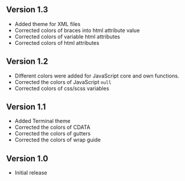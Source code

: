 ## Version 1.3

- Added theme for XML files
- Corrected colors of braces into html attribute value
- Corrected colors of variable html attributes
- Corrected colors of html attributes

## Version 1.2

- Different colors were added for JavaScript core and own functions.
- Corrected the colors of JavaScript `null`
- Corrected colors of css/scss variables

## Version 1.1

- Added Terminal theme
- Corrected the colors of CDATA
- Corrected the colors of gutters
- Corrected the colors of wrap guide

## Version 1.0

- Initial release